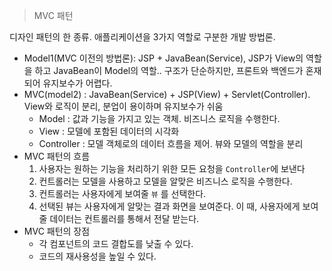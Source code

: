 > MVC 패턴

디자인 패턴의 한 종류. 애플리케이션을 3가지 역할로 구분한 개발 방법론.

- Model1(MVC 이전의 방법론): JSP + JavaBean(Service), JSP가 View의 역할을 하고 JavaBean이 Model의 역할.. 구조가 단순하지만, 프론트와 백엔드가 혼재되어 유지보수가 어렵다.
- MVC(model2) : JavaBean(Service) + JSP(View) + Servlet(Controller). View와 로직이 분리, 분업이 용이하며 유지보수가 쉬움
    - Model : 값과 기능을 가지고 있는 객체. 비즈니스 로직을 수행한다.
    - View : 모델에 포함된 데이터의 시각화
    - Controller :  모델 객체로의 데이터 흐름을 제어. 뷰와 모델의 역할을 분리
- MVC 패턴의 흐름
    1. 사용자는 원하는 기능을 처리하기 위한 모든 요청을 `Controller`에 보낸다
    2. 컨트롤러는 모델을 사용하고 모델을 알맞은 비즈니스 로직을 수행한다.
    3. 컨트롤러는 사용자에게 보여줄 `뷰` 를 선택한다.
    4. 선택된 뷰는 사용자에게 알맞는 결과 화면을 보여준다. 이 때, 사용자에게 보여줄 데이터는 컨트롤러를 통해서 전달 받는다.
- MVC 패턴의 장점
    - 각 컴포넌트의 코드 결합도를 낮출 수 있다.
    - 코드의 재사용성을 높일 수 있다.